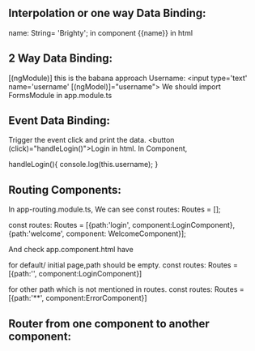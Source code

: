 ## Interpolation or one way Data Binding:

name: String= 'Brighty'; in component
{{name}} in html

## 2 Way Data Binding:

[(ngModule)] this is the babana approach 
Username: <input type='text' name='username' [(ngModel)]="username">
We should import FormsModule in app.module.ts

## Event Data Binding:

Trigger the event click and print the data.
<button (click)="handleLogin()">Login</button> in html.
  In Component,
  
  handleLogin(){
    console.log(this.username);
  }

  ## Routing Components:

  In app-routing.module.ts,
  We can see const routes: Routes = [];

  const routes: Routes = [{path:'login', component:LoginComponent},
                          {path:'welcome', component: WelcomeComponent}];

And check app.component.html have <router-outlet></router-outlet>

for default/ initial page,path should be empty.
 const routes: Routes = [{path:'', component:LoginComponent}]

for other path which is not mentioned in routes.
 const routes: Routes = [{path:'**', component:ErrorComponent}] 

## Router from one component to another component:


